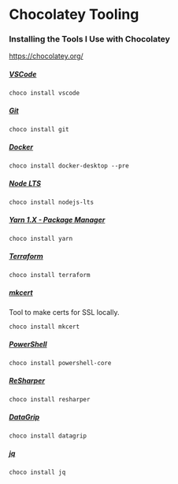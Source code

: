 # Chocolatey Tooling

### Installing the Tools I Use with Chocolatey
https://chocolatey.org/

##### [VSCode](https://code.visualstudio.com/)
```shell
choco install vscode 
```

##### [Git](https://git-scm.com/download/win)
```shell
choco install git
```


##### [Docker](https://www.docker.com/products/docker-desktop)
```shell
choco install docker-desktop --pre 
```

##### [Node LTS](https://nodejs.org/en/)
```shell
choco install nodejs-lts
```

##### [Yarn 1.X - Package Manager](https://github.com/yarnpkg/yarn)
```shell
choco install yarn
```

##### [Terraform](https://www.terraform.io/)
```shell
choco install terraform
```

##### [mkcert](https://github.com/FiloSottile/mkcert)
Tool to make certs for SSL locally.
```shell
choco install mkcert
```

##### [PowerShell](https://docs.microsoft.com/en-us/powershell/)
```shell
choco install powershell-core
```

##### [ReSharper](https://www.jetbrains.com/resharper/)
```shell
choco install resharper
```

##### [DataGrip](https://www.jetbrains.com/datagrip/)
```shell
choco install datagrip
```

##### [jq](https://stedolan.github.io/jq/download/)
```shell
choco install jq
```
